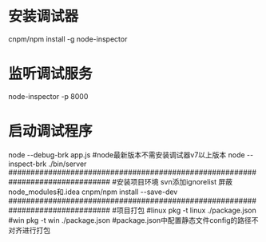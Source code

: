 #   安装调试器
cnpm/npm install -g node-inspector
#   监听调试服务
node-inspector -p 8000
#   启动调试程序
node --debug-brk app.js
#node最新版本不需安装调试器v7以上版本
node --inspect-brk ./bin/server
###############################################################################
#安装项目环境 svn添加ignorelist 屏蔽node_modules和.idea
cnpm/npm install --save-dev
###############################################################################
#项目打包
#linux
pkg -t linux ./package.json
#win
pkg -t win ./package.json
#package.json中配置静态文件config的路径不对齐进行打包